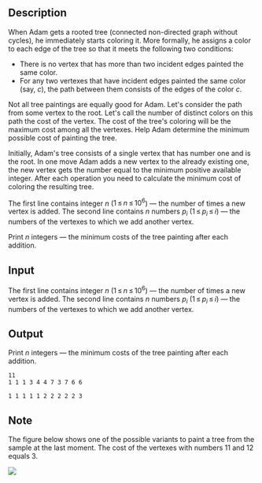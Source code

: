 ## Description

<div><p>When Adam gets a rooted tree (connected non-directed graph without cycles), he immediately starts coloring it. More formally, he assigns a color to each edge of the tree so that it meets the following two conditions: </p><ul> <li> There is no vertex that has more than two incident edges painted the same color. </li><li> For any two vertexes that have incident edges painted the same color (say, <span class="tex-span"><i>c</i></span>), the path between them consists of the edges of the color <span class="tex-span"><i>c</i></span>. </li></ul><p>Not all tree paintings are equally good for Adam. Let's consider the path from some vertex to the root. Let's call the number of distinct colors on this path the cost of the vertex. The cost of the tree's coloring will be the maximum cost among all the vertexes. Help Adam determine the minimum possible cost of painting the tree. </p><p>Initially, Adam's tree consists of a single vertex that has number one and is the root. In one move Adam adds a new vertex to the already existing one, the new vertex gets the number equal to the minimum positive available integer. After each operation you need to calculate the minimum cost of coloring the resulting tree.</p></div><div class="input-specification"><p>The first line contains integer <span class="tex-span"><i>n</i></span> (<span class="tex-span">1 ≤ <i>n</i> ≤ 10<sup class="upper-index">6</sup></span>) — the number of times a new vertex is added. The second line contains <span class="tex-span"><i>n</i></span> numbers <span class="tex-span"><i>p</i><sub class="lower-index"><i>i</i></sub></span> (<span class="tex-span">1 ≤ <i>p</i><sub class="lower-index"><i>i</i></sub> ≤ <i>i</i></span>) — the numbers of the vertexes to which we add another vertex. </p></div><div class="output-specification"><p>Print <span class="tex-span"><i>n</i></span> integers — the minimum costs of the tree painting after each addition. </p></div>

## Input

<p>The first line contains integer <span class="tex-span"><i>n</i></span> (<span class="tex-span">1 ≤ <i>n</i> ≤ 10<sup class="upper-index">6</sup></span>) — the number of times a new vertex is added. The second line contains <span class="tex-span"><i>n</i></span> numbers <span class="tex-span"><i>p</i><sub class="lower-index"><i>i</i></sub></span> (<span class="tex-span">1 ≤ <i>p</i><sub class="lower-index"><i>i</i></sub> ≤ <i>i</i></span>) — the numbers of the vertexes to which we add another vertex. </p>

## Output

<p>Print <span class="tex-span"><i>n</i></span> integers — the minimum costs of the tree painting after each addition. </p>





```input1
11
1 1 1 3 4 4 7 3 7 6 6

```




```output1
1 1 1 1 1 2 2 2 2 2 3
```



## Note

<p>The figure below shows one of the possible variants to paint a tree from the sample at the last moment. The cost of the vertexes with numbers 11 and 12 equals 3.</p><p><img class="tex-graphics" src="file://HqML14Nv.png" style="max-width: 100.0%;max-height: 100.0%;"></p>
